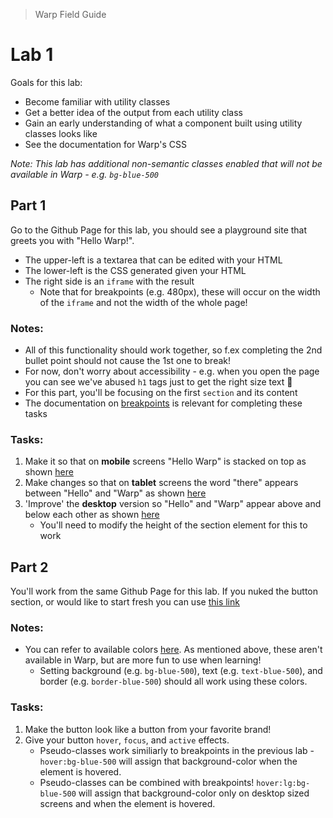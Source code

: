 >  Warp Field Guide

# Lab 1

Goals for this lab:
- Become familiar with utility classes
- Get a better idea of the output from each utility class
- Gain an early understanding of what a component built using utility classes looks like
- See the documentation for Warp's CSS

*Note: This lab has additional non-semantic classes enabled that will not be available in Warp - e.g. `bg-blue-500`*

## Part 1

Go to the Github Page for this lab, you should see a playground site that greets you with "Hello Warp!".

- The upper-left is a textarea that can be edited with your HTML
- The lower-left is the CSS generated given your HTML
- The right side is an `iframe` with the result
  - Note that for breakpoints (e.g. 480px), these will occur on the width of the `iframe` and not the width of the whole page!

### Notes:

- All of this functionality should work together, so f.ex completing the 2nd bullet point should not cause the 1st one to break!
- For now, don't worry about accessibility - e.g. when you open the page you can see we've abused `h1` tags just to get the right size text 🙈
- For this part, you'll be focusing on the first `section` and its content
- The documentation on [breakpoints](https://warp-ds.github.io/css-docs/class-variants#breakpoints-and-media-queries) is relevant for completing these tasks

### Tasks:

1. Make it so that on **mobile** screens "Hello Warp" is stacked on top as shown [here](/.github/assets/task-1-1.png?raw=true)
2. Make changes so that on **tablet** screens the word "there" appears between "Hello" and "Warp" as shown [here](/.github/assets/task-1-2.png?raw=true)
3. 'Improve' the **desktop** version so "Hello" and "Warp" appear above and below each other as shown [here](/.github/assets/task-1-3.png?raw=true)
    - You'll need to modify the height of the section element for this to work

## Part 2

You'll work from the same Github Page for this lab. If you nuked the button section, or would like to start fresh you can use [this link](https://learn-warp-ds.github.io/lab-1?html=DwCwTABAxgNghgZwQXgEQFsAuBaAzGVAPgE0B7AVwCcIAjczTUgOwhAFNK2JBeDcHEd4APThCAKGAI2UTAEtm0eEjQAHPJBqlKAEw5ERECMDoNmhAMIxpUANYR0bQUcZNRgiVNnOgA)

### Notes:
- You can refer to available colors [here](https://tailwindcss.com/docs/customizing-colors). As mentioned above, these aren't available in Warp, but are more fun to use when learning!
  - Setting background (e.g. `bg-blue-500`), text (e.g. `text-blue-500`), and border (e.g. `border-blue-500`) should all work using these colors.

### Tasks:
1. Make the button look like a button from your favorite brand!
2. Give your button `hover`, `focus`, and `active` effects.
    - Pseudo-classes work similiarly to breakpoints in the previous lab - `hover:bg-blue-500` will assign that background-color when the element is hovered.
    - Pseudo-classes can be combined with breakpoints! `hover:lg:bg-blue-500` will assign that background-color only on desktop sized screens and when the element is hovered.
